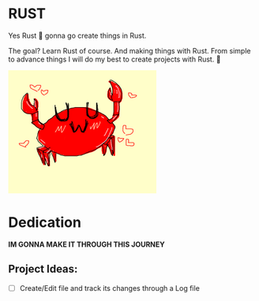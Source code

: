 # RUST

Yes Rust 🦀 gonna go create things in Rust.

The goal? Learn Rust of course. And making things with Rust. From simple to advance things I will do my best to create projects with Rust. 🦀

![anime-crab](./anime-crab.png)

# Dedication
**IM GONNA MAKE IT THROUGH THIS JOURNEY**

## Project Ideas:
- [ ] Create/Edit file and track its changes through a Log file